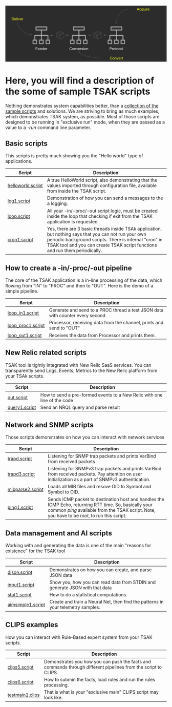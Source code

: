 ![TSAK architecture](https://github.com/newrelic-experimental/newrelic-TSAK/blob/main/documentation/images/architecture.png)

# Here, you will find a description of the some of sample TSAK scripts

Nothing demonstrates system capabilities better, than a [collection of the sample scripts](https://github.com/newrelic-experimental/newrelic-TSAK/tree/main/examples) and solutions. We are striving to bring as much examples, which demonstrates TSAK system, as possible. Most of those scripts are designed to be running in "exclusive run" mode, when they are passed as a value to a *-run* command line parameter.

## Basic scripts

This scripts is pretty much showing you the "Hello world" type of applications.

Script | Description
----|------------
[helloworld.script](https://github.com/newrelic-experimental/newrelic-TSAK/blob/main/examples/run/helloworld.script) | A true HelloWorld script, also demonstrating that the values imported through configuration file, available from inside the TSAK script.
[log1.script](https://github.com/newrelic-experimental/newrelic-TSAK/blob/main/examples/run/log1.script) | Demonstration of how you can send a messages to the a logging.
[loop.script](https://github.com/newrelic-experimental/newrelic-TSAK/blob/main/examples/run/loop.script) | All your -in/-proc/-out script logic, must be created inside the loop that checking if exit from the TSAK application is requested
[cron1.script](https://github.com/newrelic-experimental/newrelic-TSAK/blob/main/examples/run/cron1.script) | Yes, there are 3 basic threads inside TSAk application, but nothing says that you can not run your own periodic background scripts. There is internal "cron" in TSAK tool and you can create TSAK script functions and run them periodically.

## How to create a -in/-proc/-out pipeline

The core of the TSAK application is a in-line processing of the data, which flowing from "IN" to "PROC" and then to "OUT". Here is the demo of a simple pipeline.

Script | Description
----|------------
[loop_in1.script](https://github.com/newrelic-experimental/newrelic-TSAK/blob/main/examples/in/loop_in1.script) | Generate and send to a PROC thread a test JSON data with counter every second
[loop_proc1.script](https://github.com/newrelic-experimental/newrelic-TSAK/blob/main/examples/proc/loop_proc1.script) | Processor, receiving data from the channel, prints and send to "OUT"
[loop_out1.script](https://github.com/newrelic-experimental/newrelic-TSAK/blob/main/examples/out/loop_out1.script) | Receives the data from Processor and prints them.


## New Relic related scripts

TSAK tool is tightly integrated with New Relic SaaS services. You can transparently send Logs, Events, Metrics to the New Relic platform from your TSAk scripts.

Script | Description
----|------------
[out.script](https://github.com/newrelic-experimental/newrelic-TSAK/blob/main/examples/trapd/out.script) | How to send a pre-formed events to a New Relic with one line of the code
[query1.script](https://github.com/newrelic-experimental/newrelic-TSAK/blob/main/examples/run/query1.script) | Send an NRQL query and parse result

## Network and SNMP scripts

Those scripts demonstrates on how you can interact with network services

Script | Description
----|------------
[trapd.script](https://github.com/newrelic-experimental/newrelic-TSAK/blob/main/examples/run/trapd.script) | Listening for SNMP trap packets and prints VarBind from received packets
[trapd3.script](https://github.com/newrelic-experimental/newrelic-TSAK/blob/main/examples/run/trapd3.script) | Listening for SNMPv3 trap packets and prints VarBind from received packets. Pay attention on user initialization as a part of SNMPv3 authentication.
[mibparse2.script](https://github.com/newrelic-experimental/newrelic-TSAK/blob/main/examples/run/mibparse2.script) | Loads all MIB files and resove OID to Symbol and Symbol to OID.
[ping1.script](https://github.com/newrelic-experimental/newrelic-TSAK/blob/main/examples/run/ping1.script) | Sends ICMP packet to destination host and handles the ICMP Echo, returning RTT time. So, basically your common *ping* available from the TSAK script. Note, you have to be _root_, to run this script.


## Data management and AI scripts

Working with and generating the data is one of the main "reasons for existence" for the TSAK tool

Script | Description
----|------------
[djson.script](https://github.com/newrelic-experimental/newrelic-TSAK/blob/main/examples/run/djson.script) | Demonstrates on how you can create, and parse JSON data
[input1.script](https://github.com/newrelic-experimental/newrelic-TSAK/blob/main/examples/run/input1.script) | Show you, how you can read data from STDIN and generate JSON with that data
[stat1.script](https://github.com/newrelic-experimental/newrelic-TSAK/blob/main/examples/run/stat1.script) | How to do a statistical computations.
[aimsimple1.script](https://github.com/newrelic-experimental/newrelic-TSAK/blob/main/examples/run/aimsimple1.script) | Create and train a Neural Net, then find the patterns in your telemetry samples.



## CLIPS examples

How you can interact with Rule-Based expert system from your TSAK scripts.

Script | Description
----|------------
[clips5.script](https://github.com/newrelic-experimental/newrelic-TSAK/blob/main/examples/run/clips5.script) | Demonstrates you how you can push the facts and commands through different pipelines from the script to CLIPS
[clips6.script](https://github.com/newrelic-experimental/newrelic-TSAK/blob/main/examples/run/clips6.script) | How to submin the facts, load rules and run the rules processing.
[testmain1.clips](https://github.com/newrelic-experimental/newrelic-TSAK/blob/main/examples/clips/testmain1.clips) | That is what is your "exclusive main" CLIPS script may look like.
